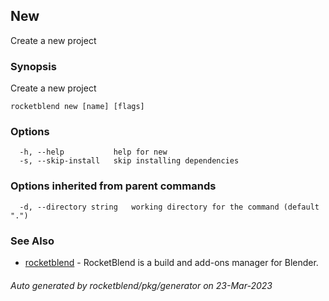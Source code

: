 ## New

Create a new project

### Synopsis

Create a new project

```
rocketblend new [name] [flags]
```

### Options

```
  -h, --help           help for new
  -s, --skip-install   skip installing dependencies
```

### Options inherited from parent commands

```
  -d, --directory string   working directory for the command (default ".")
```

### See Also

* [rocketblend](rocketblend.md)	 - RocketBlend is a build and add-ons manager for Blender.

###### Auto generated by rocketblend/pkg/generator on 23-Mar-2023
